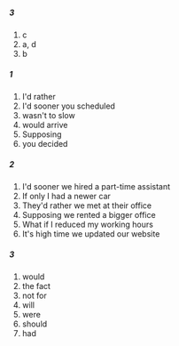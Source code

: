 ##### 3
1. c
2. a, d
3. b

##### 1
1. I'd rather
2. I'd sooner you scheduled
3. wasn't to slow
4. would arrive
5. Supposing
6. you decided

##### 2
1. I'd sooner we hired a part-time assistant
2. If only I had a newer car
3. They'd rather we met at their office
4. Supposing we rented a bigger office
5. What if I reduced my working hours
6. It's high time we updated our website

##### 3
1. would
2. the fact
3. not for
4. will
5. were
6. should
7. had
